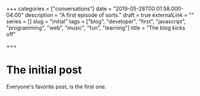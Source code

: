 +++
categories = ["conversations"]
date = "2019-05-28T00:01:58.000-04:00"
description = "A first episode of sorts."
draft = true
externalLink = ""
series = []
slug = "initial"
tags = ["blog", "developer", "first", "javascript", "programming", "web", "music", "fun", "learning"]
title = "The blog kicks off"

+++
# The initial post

Everyone's favorite post, is the first one.